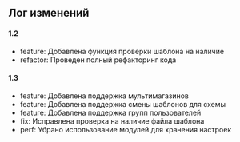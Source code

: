 ## Лог изменений

#### 1.2

* feature: Добавлена функция проверки шаблона на наличие
* refactor: Проведен полный рефакторинг кода

#### 1.3

* feature: Добавлена поддержка мультимагазинов
* feature: Добавлена поддержка смены шаблонов для схемы
* feature: Добавлена поддержка групп пользователей
* fix: Исправлена проверка на наличие файла шаблона
* perf: Убрано использование модулей для хранения настроек

